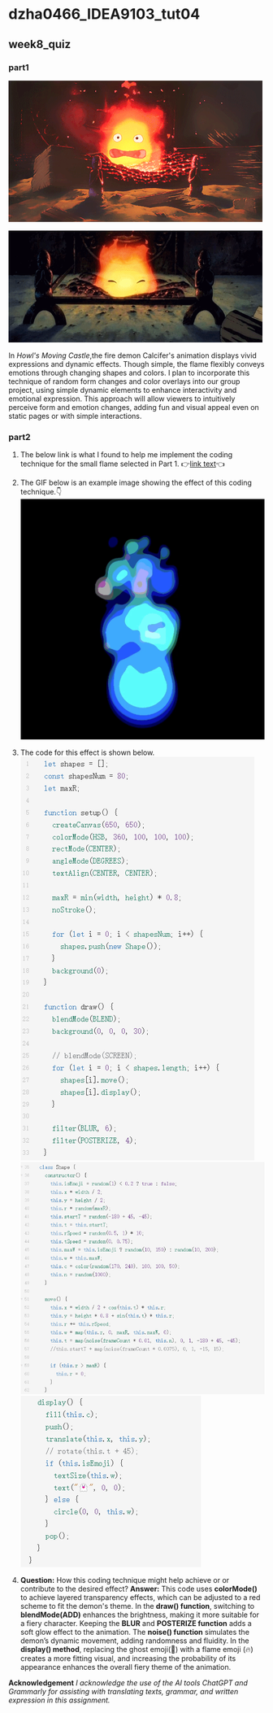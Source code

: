 # dzha0466_IDEA9103_tut04

## week8_quiz
### part1

![the first example of my picture](/readmeImages/Calcifer%20Howls%20Moving%20Castle.gif)

![the second example of my picture](/readmeImages/Calcifer%20Howls%20Moving%20Castle2.gif)


In *Howl's Moving Castle*,the fire demon Calcifer's animation displays vivid expressions and dynamic effects. Though simple, the flame flexibly conveys emotions through changing shapes and colors. I plan to incorporate this technique of random form changes and color overlays into our group project, using simple dynamic elements to enhance interactivity and emotional expression. This approach will allow viewers to intuitively perceive form and emotion changes, adding fun and visual appeal even on static pages or with simple interactions.

### part2
1. The below link is what I found to help me implement the coding technique for the small flame selected in Part 1.
👉[link text](https://openprocessing.org/sketch/2183938)👈



2. The GIF below is an example image showing the effect of this coding technique.👇
![the effect of the above link](/readmeImages/flame.gif)

3. The code for this effect is shown below.
   ![coding1](/readmeImages/1.png)
   ![coding2](/readmeImages/2.png)
   ![coding3](/readmeImages/3.png)

4. **Question:** How this coding technique might help achieve or or contribute to the desired effect?
**Answer:**
This code uses **colorMode()** to achieve layered transparency effects, which can be adjusted to a red scheme to fit the demon's theme. In the **draw() function**, switching to **blendMode(ADD)** enhances the brightness, making it more suitable for a fiery character. Keeping the **BLUR** and **POSTERIZE function** adds a soft glow effect to the animation. The **noise() function** simulates the demon’s dynamic movement, adding randomness and fluidity. In the **display() method**, replacing the ghost emoji(👻) with a flame emoji (🔥) creates a more fitting visual, and increasing the probability of its appearance enhances the overall fiery theme of the animation.

**Acknowledgement**
*I acknowledge the use of the AI tools ChatGPT and Grammarly for assisting with translating texts, grammar, and written expression in this assignment.*

















